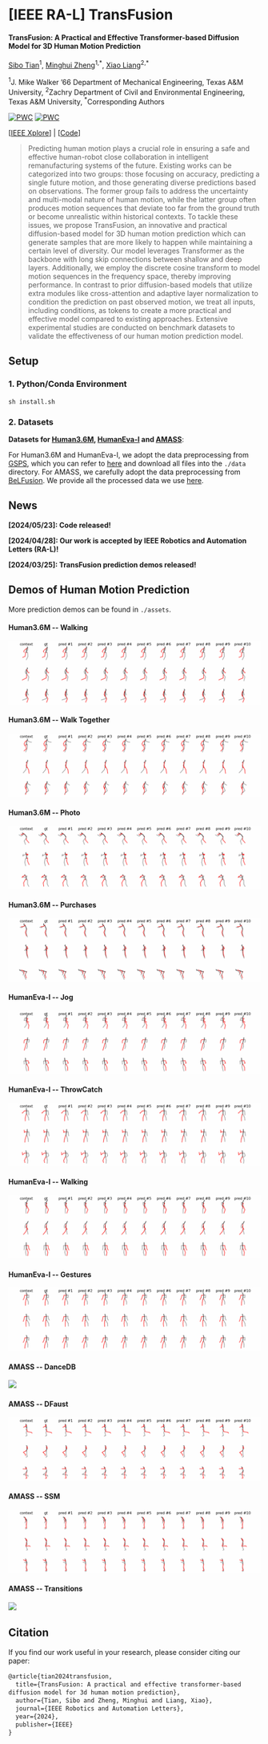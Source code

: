 # [IEEE RA-L] TransFusion
#### TransFusion: A Practical and Effective Transformer-based Diffusion Model for 3D Human Motion Prediction

[Sibo Tian](https://scholar.google.com/citations?hl=en&user=fv-tcZIAAAAJ)<sup>1</sup>, [Minghui Zheng](https://engineering.tamu.edu/mechanical/profiles/zheng-minghui.html)<sup>1,\*</sup>, [Xiao Liang](https://engineering.tamu.edu/civil/profiles/liang-xiao.html)<sup>2,\*</sup>

<sup>1</sup>J. Mike Walker ’66 Department of Mechanical Engineering, Texas A&M University, <sup>2</sup>Zachry Department of Civil and Environmental Engineering, Texas A&M University, <sup>\*</sup>Corresponding Authors

[![PWC](https://img.shields.io/endpoint.svg?url=https://paperswithcode.com/badge/transfusion-a-practical-and-effective/human-pose-forecasting-on-amass)](https://paperswithcode.com/sota/human-pose-forecasting-on-amass?p=transfusion-a-practical-and-effective)
[![PWC](https://img.shields.io/endpoint.svg?url=https://paperswithcode.com/badge/transfusion-a-practical-and-effective/human-pose-forecasting-on-human36m)](https://paperswithcode.com/sota/human-pose-forecasting-on-human36m?p=transfusion-a-practical-and-effective)

[[IEEE Xplore](https://ieeexplore.ieee.org/abstract/document/10530938)] | [[Code](https://github.com/sibotian96/TransFusion)]

> Predicting human motion plays a crucial role in ensuring a safe and effective human-robot close collaboration in intelligent remanufacturing systems of the future. Existing works can be categorized into two groups: those focusing on accuracy, predicting a single future motion, and those generating diverse predictions based on observations. The former group fails to address the uncertainty and multi-modal nature of human motion, while the latter group often produces motion sequences that deviate too far from the ground truth or become unrealistic within historical contexts. To tackle these issues, we propose TransFusion, an innovative and practical diffusion-based model for 3D human motion prediction which can generate samples that are more likely to happen while maintaining a certain level of diversity. Our model leverages Transformer as the backbone with long skip connections between shallow and deep layers. Additionally, we employ the discrete cosine transform to model motion sequences in the frequency space, thereby improving performance. In contrast to prior diffusion-based models that utilize extra modules like cross-attention and adaptive layer normalization to condition the prediction on past observed motion, we treat all inputs, including conditions, as tokens to create a more practical and effective model compared to existing approaches. Extensive experimental studies are conducted on benchmark datasets to validate the effectiveness of our human motion prediction model.

## Setup

### 1. Python/Conda Environment

```
sh install.sh
```

### 2. Datasets

**Datasets for [Human3.6M](http://vision.imar.ro/human3.6m/description.php), [HumanEva-I](http://humaneva.is.tue.mpg.de/) and [AMASS](https://amass.is.tue.mpg.de/)**:

For Human3.6M and HumanEva-I, we adopt the data preprocessing from [GSPS](https://github.com/wei-mao-2019/gsps), which you can refer to [here](https://drive.google.com/drive/folders/1sb1n9l0Na5EqtapDVShOJJ-v6o-GZrIJ) and download all files into the `./data` directory. For AMASS, we carefully adopt the data preprocessing from [BeLFusion](https://github.com/BarqueroGerman/BeLFusion). We provide all the processed data we use [here](https://drive.google.com/drive/folders/1J_8XyZC_sgRYZg6TQm09ZhlcsjjYO9Y8?usp=sharing).


## News

**[2024/05/23]: Code released!**

**[2024/04/28]: Our work is accepted by IEEE Robotics and Automation Letters (RA-L)!**

**[2024/03/25]: TransFusion prediction demos released!**

## Demos of Human Motion Prediction

More prediction demos can be found in `./assets`.

#### Human3.6M -- Walking
![](assets/H36M_Walking.gif)

#### Human3.6M -- Walk Together
![](assets/H36M_WalkTogether.gif)

#### Human3.6M -- Photo
![](assets/H36M_Photo.gif)

#### Human3.6M -- Purchases
![](assets/H36M_Purchases.gif)

#### HumanEva-I -- Jog
![](assets/HumanEva_Jog.gif)

#### HumanEva-I -- ThrowCatch
![](assets/HumanEva_ThrowCatch.gif)

#### HumanEva-I -- Walking
![](assets/HumanEva_Walking.gif)

#### HumanEva-I -- Gestures
![](assets/HumanEva_Gestures.gif)

#### AMASS -- DanceDB
![](assets/AMASS_DanceDB.gif)

#### AMASS -- DFaust
![](assets/AMASS_DFaust.gif)

#### AMASS -- SSM
![](assets/AMASS_SSM.gif)

#### AMASS -- Transitions
![](assets/AMASS_Transitions.gif)

## Citation
If you find our work useful in your research, please consider citing our paper:
```
@article{tian2024transfusion,
  title={TransFusion: A practical and effective transformer-based diffusion model for 3d human motion prediction},
  author={Tian, Sibo and Zheng, Minghui and Liang, Xiao},
  journal={IEEE Robotics and Automation Letters},
  year={2024},
  publisher={IEEE}
}
```
